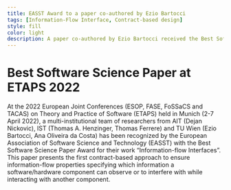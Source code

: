 ```yaml
---
title: EASST Award to a paper co-authored by Ezio Bartocci
tags: [Information-Flow Interface, Contract-based design]  
style: fill
color: light
description: A paper co-authored by Ezio Bartocci received the Best Software Science Paper presented at the European Joint Conferences on Theory and Practise of Software 2022
---
```


# Best Software Science Paper at ETAPS 2022

At the 2022 European Joint Conferences (ESOP, FASE, FoSSaCS and TACAS) on Theory and Practice of Software (ETAPS) held in Munich (2-7 April 2022), a multi-institutional team of researchers from AIT (Dejan Nickovic), IST (Thomas A. Henzinger, Thomas Ferrere) and TU Wien (Ezio Bartocci, Ana Oliveira da Costa) has been recognized by the European Association of Software Science and Technology (EASST) with the Best Software Science Paper Award for their work “Information-flow Interfaces”. 
This paper presents the first contract-based approach to ensure information-flow properties specifying which information a software/hardware component can observe or to interfere with while interacting with another component.

